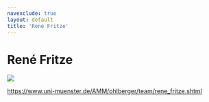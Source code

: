 ```yaml
---
navexclude: true
layout: default
title: 'René Fritze'
---
```


# René Fritze

![](https://www.gravatar.com/avatar/abc6932c02a4dc43443270699fa1a163)

https://www.uni-muenster.de/AMM/ohlberger/team/rene_fritze.shtml